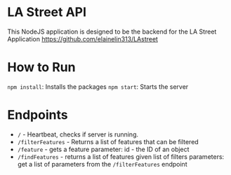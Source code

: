 # LA Street API
This NodeJS application is designed to be the backend for the LA Street Application
https://github.com/elainelin313/LAstreet

# How to Run
`npm install`: Installs the packages
`npm start`: Starts the server


# Endpoints
- `/` - Heartbeat, checks if server is running. 
- `/filterFeatures` - Returns a list of features that can be filtered
- `/feature` - gets a feature
    parameter: id - the ID of an object
- `/findFeatures` - returns a list of features given list of filters
    parameters: get a list of parameters from the `/filterFeatures` endpoint

